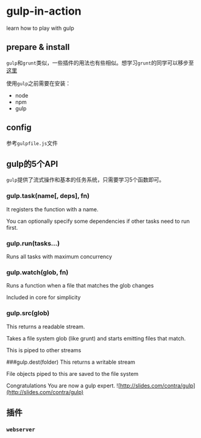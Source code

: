 # gulp-in-action
learn how to play with gulp 


## prepare & install

`gulp`和`grunt`类似，一些插件的用法也有些相似。想学习`grunt`的同学可以移步至[这里](https://github.com/FrankFan/grunt-from-zero-2-hero)

使用`gulp`之前需要在安装：

- node
- npm
- gulp

## config
参考`gulpfile.js`文件


## gulp的5个API
`gulp`提供了流式操作和基本的任务系统，只需要学习5个函数即可。

### gulp.task(name[, deps], fn)
It registers the function with a name.

You can optionally specify some dependencies if other tasks need to run first.

### gulp.run(tasks...)
Runs all tasks with maximum concurrency

### gulp.watch(glob, fn)
Runs a function when a file that matches the glob changes

Included in core for simplicity

### gulp.src(glob)
This returns a readable stream.

Takes a file system glob (like grunt) and starts emitting files that match.

This is piped to other streams

###gulp.dest(folder)
This returns a writable stream

File objects piped to this are saved to the file system

Congratulations
You are now a gulp expert.
![http://slides.com/contra/gulp](http://slides.com/contra/gulp)

##  插件

### `webserver`
